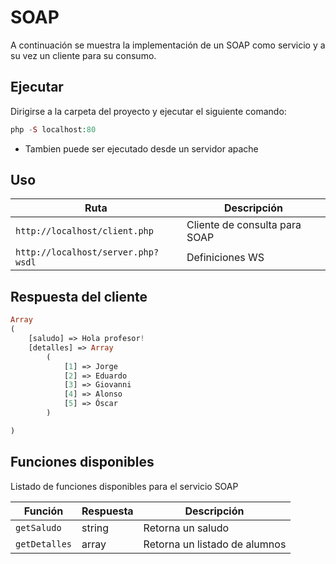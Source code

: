 # SOAP

A continuación se muestra la implementación de un SOAP como servicio y a su vez un cliente para su consumo.

## Ejecutar

Dirigirse a la carpeta del proyecto y ejecutar el siguiente comando:

```php
php -S localhost:80
```

* Tambien puede ser ejecutado desde un servidor apache

## Uso

| Ruta | Descripción |
| ------------- | ------------- |
| `http://localhost/client.php`  | Cliente de consulta para SOAP  |
| `http://localhost/server.php?wsdl`  | Definiciones WS  |


## Respuesta del cliente
```php
Array
(
    [saludo] => Hola profesor!
    [detalles] => Array
        (
            [1] => Jorge
            [2] => Eduardo
            [3] => Giovanni
            [4] => Alonso
            [5] => Óscar
        )

)
```

## Funciones disponibles

Listado de funciones disponibles para el servicio SOAP

| Función | Respuesta | Descripción |
| ------------- | - |------------- |
| `getSaludo`  | string |Retorna un saludo  |
| `getDetalles`  | array | Retorna un listado de alumnos  |
